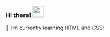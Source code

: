 ### Hi there! <img src="https://media4.giphy.com/media/gM5qFksULw54NMWyry/giphy.gif?cid=ecf05e47y3idyrlpken87eiz9iqah6jbx41lkeq2jca5cnci&ep=v1_stickers_search&rid=giphy.gif&ct=s" width="30px">

🌱 I’m currently learning HTML and CSS!

